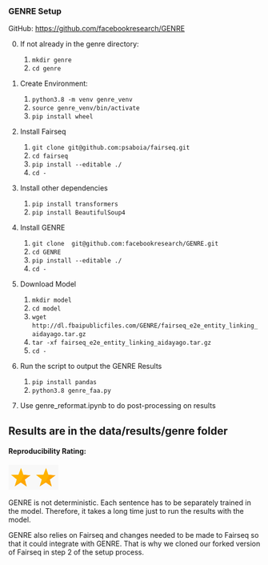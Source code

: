 ### GENRE Setup
GitHub: https://github.com/facebookresearch/GENRE

0. If not already in the genre directory:
    1. `mkdir genre`
    2. `cd genre`
1. Create Environment:
    1. `python3.8 -m venv genre_venv`
    2. `source genre_venv/bin/activate`
    3. `pip install wheel`
2. Install Fairseq
    1. `git clone git@github.com:psaboia/fairseq.git`
    2. `cd fairseq`
    3.  `pip install --editable ./`
    4.  `cd -`
3. Install other dependencies
   1. `pip install transformers`
   2. `pip install BeautifulSoup4`
4. Install GENRE
   1. `git clone  git@github.com:facebookresearch/GENRE.git`
   2. `cd GENRE`
   3. `pip install --editable ./`
   4. `cd -`
5. Download Model
   1. `mkdir model`
   2. `cd model`
   3. `wget http://dl.fbaipublicfiles.com/GENRE/fairseq_e2e_entity_linking_aidayago.tar.gz`
   4. `tar -xf fairseq_e2e_entity_linking_aidayago.tar.gz`
   5. `cd -`
6. Run the script to output the GENRE Results
   1. `pip install pandas`
   2. `python3.8 genre_faa.py`
  
7. Use genre_reformat.ipynb to do post-processing on results

Results are in the data/results/genre folder
----------------------------

#### Reproducibility Rating:

<img src="../../star_clip.jpg" alt="Star" width="50" height="50"><img src="../../star_clip.jpg" alt="Star" width="50" height="50">

GENRE is not deterministic. Each sentence has to be separately trained in the model. Therefore, it takes a long time just to run the results with the model.

GENRE also relies on Fairseq and changes needed to be made to Fairseq so that it could integrate with GENRE. That is why we cloned our forked version of Fairseq in step 2 of the setup process.
